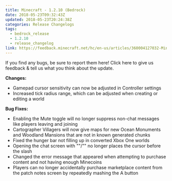 ```yaml
---
title: Minecraft - 1.2.10 (Bedrock)
date: 2018-05-23T09:32:43Z
updated: 2018-05-23T20:24:38Z
categories: Release Changelogs
tags:
  - bedrock_release
  - 1.2.10
  - release_changelog
link: https://feedback.minecraft.net/hc/en-us/articles/360004127032-Minecraft-1-2-10-Bedrock
---
```


If you find any bugs, be sure to report them here! Click here to give us feedback & tell us what you think about the update.

  
**Changes:**

- Gamepad cursor sensitivity can now be adjusted in Controller settings
- Increased tick radius range, which can be adjusted when creating or editing a world

  
**Bug Fixes:**

- Enabling the Mute toggle will no longer suppress non-chat messages like players leaving and joining
- Cartographer Villagers will now give maps for new Ocean Monuments and Woodland Mansions that are not in known generated chunks
- Fixed the hunger bar not filling up in converted Xbox One worlds
- Opening the chat screen with ""/"" no longer places the cursor before the slash
- Changed the error message that appeared when attempting to purchase content and not having enough Minecoins
- Players can no longer accidentally purchase marketplace content from the patch notes screen by repeatedly mashing the A button

<div>

 

</div>
